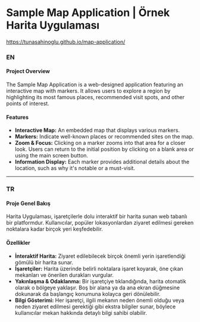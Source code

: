 # Sample Map Application | Örnek Harita Uygulaması

https://tunasahinoglu.github.io/map-application/

### EN

#### Project Overview
The Sample Map Application is a web-designed application featuring an interactive map with markers. It allows users to explore a region by highlighting its most famous places, recommended visit spots, and other points of interest.

#### Features
- **Interactive Map:** An embedded map that displays various markers.
- **Markers:** Indicate well-known places or recommended sites on the map.
- **Zoom & Focus:** Clicking on a marker zooms into that area for a closer look. Users can return to the initial position by clicking on a blank area or using the main screen button.
- **Information Display:** Each marker provides additional details about the location, such as why it's notable or a must-visit.

---

### TR

#### Proje Genel Bakış
Harita Uygulaması, işaretçilerle dolu interaktif bir harita sunan web tabanlı bir platformdur. Kullanıcılar, popüler lokasyonlardan ziyaret edilmesi gereken noktalara kadar birçok yeri keşfedebilir.

#### Özellikler
- **İnteraktif Harita:** Ziyaret edilebilecek birçok önemli yerin işaretlendiği gömülü bir harita sunar.
- **İşaretçiler:** Harita üzerinde belirli noktalara işaret koyarak, öne çıkan mekanları ve önerilen durakları vurgular.
- **Yakınlaşma & Odaklanma:** Bir işaretçiye tıklandığında, harita otomatik olarak o bölgeye yaklaşır. Boş bir alana ya da ana ekran düğmesine dokunarak da başlangıç konumuna kolayca geri dönülebilir.
- **Bilgi Gösterimi:** Her işaretçi, ilgili mekanın neden önemli olduğu veya neden ziyaret edilmesi gerektiği gibi ekstra bilgiler sunar, böylece kullanıcılar mekan hakkında detaylı bilgi sahibi olabilir.





